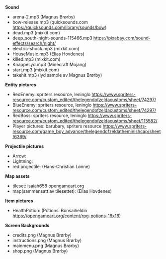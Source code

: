 

**Sound**
- arena-2.mp3 (Magnus Brørby)
- bow-release.mp3 (quicksounds.com https://quicksounds.com/library/sounds/bow)
- dead.mp3 (mixkit.com)
- deep_south-night-sounds-115466.mp3 https://pixabay.com/sound-effects/search/night/
- electric-shock.mp3 (mixkit.com)
- HouseMusic.mp3 (Elias Hovdenes)
- killed.mp3 (mixkit.com)
- KnappeLyd.mp3 (Minecraft Mojang)
- start.mp3 (mixkit.com)
- takehit.mp3 (lyd sample av Magnus Brørby)

**Entity pictures**
- RedEnemy: spriters resource, leninglo https://www.spriters-resource.com/custom_edited/thelegendofzeldacustoms/sheet/74297/
- BlueEnemy: spriters resource, leninglo https://www.spriters-resource.com/custom_edited/thelegendofzeldacustoms/sheet/74297/
- RedBoss: spriters resource, leninglo https://www.spriters-resource.com/custom_edited/thelegendofzeldacustoms/sheet/115582/
- Player pictures: barubary, spriters resource https://www.spriters-resource.com/game_boy_advance/thelegendofzeldatheminishcap/sheet/6369/

**Projectile pictures**
- Arrow: 
- Lightning:
- red projectile: (Hans-Christian Lønne)

**Map assets**
- tileset: isaiah658 opengameart.org
- map(sammensatt av tilesettet): (Elias Hovdenes)

**Item pictures**
- HealthPotion: (Potions:  Bonsaiheldin https://opengameart.org/content/rpg-potions-16x16)

**Screen Backgrounds**
- credits.png (Magnus Brørby)
- instructions.png (Magnus Brørby)
- mainmenu.png (Magnus Brørby)
- shop.png (Magnus Brørby)